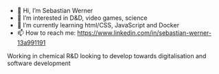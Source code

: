 - 👋 Hi, I’m Sebastian Werner
- 👀 I’m interested in D&D, video games, science
- 🌱 I’m currently learning html/CSS, JavaScript and Docker
- 📫 How to reach me: https://www.linkedin.com/in/sebastian-werner-13a991191

Working in chemical R&D looking to develop towards digitalisation and software development

